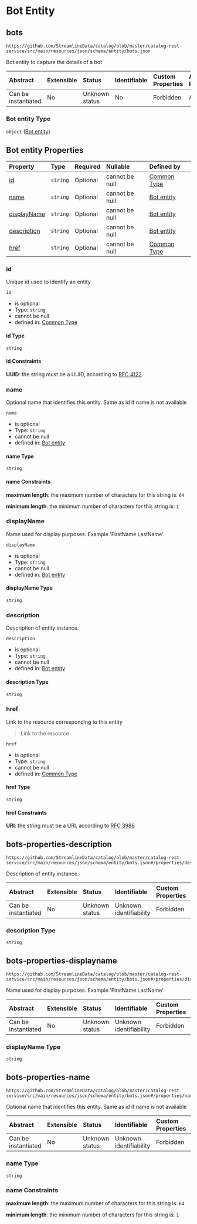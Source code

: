 # Bot Entity

## bots

```text
https://github.com/StreamlineData/catalog/blob/master/catalog-rest-service/src/main/resources/json/schema/entity/bots.json
```

Bot entity to capture the details of a bot

| Abstract | Extensible | Status | Identifiable | Custom Properties | Additional Properties | Access Restrictions | Defined In |
| :--- | :--- | :--- | :--- | :--- | :--- | :--- | :--- |
| Can be instantiated | No | Unknown status | No | Forbidden | Allowed | none | [bots.json](https://github.com/StreamlineData/catalog/tree/7a2138a90f4fb063ef6d4f8cac3a2668f1dcf67b/docs/api/schemas/https:/github.com/StreamlineData/catalog/blob/master/catalog-rest-service/src/main/resources/json/schema/entity/bots.json) |

### Bot entity Type

`object` \([Bot entity](bots.md)\)

## Bot entity Properties

| Property | Type | Required | Nullable | Defined by |
| :--- | :--- | :--- | :--- | :--- |
| [id](bots.md#id) | `string` | Optional | cannot be null | [Common Type](../types/common.md#common-definitions-uuid) |
| [name](bots.md#name) | `string` | Optional | cannot be null | [Bot entity](bots.md#bots-properties-name) |
| [displayName](bots.md#displayname) | `string` | Optional | cannot be null | [Bot entity](bots.md#bots-properties-displayname) |
| [description](bots.md#description) | `string` | Optional | cannot be null | [Bot entity](bots.md#bots-properties-description) |
| [href](bots.md#href) | `string` | Optional | cannot be null | [Common Type](../types/common.md#common-definitions-href) |

### id

Unique id used to identify an entity

`id`

* is optional
* Type: `string`
* cannot be null
* defined in: [Common Type](../types/common.md#common-definitions-uuid)

#### id Type

`string`

#### id Constraints

**UUID**: the string must be a UUID, according to [RFC 4122](https://tools.ietf.org/html/rfc4122)

### name

Optional name that identifies this entity. Same as id if name is not available

`name`

* is optional
* Type: `string`
* cannot be null
* defined in: [Bot entity](bots.md#bots-properties-name)

#### name Type

`string`

#### name Constraints

**maximum length**: the maximum number of characters for this string is: `64`

**minimum length**: the minimum number of characters for this string is: `1`

### displayName

Name used for display purposes. Example 'FirstName LastName'

`displayName`

* is optional
* Type: `string`
* cannot be null
* defined in: [Bot entity](bots.md#bots-properties-displayname)

#### displayName Type

`string`

### description

Description of entity instance.

`description`

* is optional
* Type: `string`
* cannot be null
* defined in: [Bot entity](bots.md#bots-properties-description)

#### description Type

`string`

### href

Link to the resource corresponding to this entity

> Link to the resource

`href`

* is optional
* Type: `string`
* cannot be null
* defined in: [Common Type](../types/common.md#common-definitions-href)

#### href Type

`string`

#### href Constraints

**URI**: the string must be a URI, according to [RFC 3986](https://tools.ietf.org/html/rfc3986)

## bots-properties-description

```text
https://github.com/StreamlineData/catalog/blob/master/catalog-rest-service/src/main/resources/json/schema/entity/bots.json#/properties/description
```

Description of entity instance.

| Abstract | Extensible | Status | Identifiable | Custom Properties | Additional Properties | Access Restrictions | Defined In |
| :--- | :--- | :--- | :--- | :--- | :--- | :--- | :--- |
| Can be instantiated | No | Unknown status | Unknown identifiability | Forbidden | Allowed | none | [bots.json\*](https://github.com/StreamlineData/catalog/tree/7a2138a90f4fb063ef6d4f8cac3a2668f1dcf67b/docs/api/schemas/https:/github.com/StreamlineData/catalog/blob/master/catalog-rest-service/src/main/resources/json/schema/entity/bots.json) |

### description Type

`string`

## bots-properties-displayname

```text
https://github.com/StreamlineData/catalog/blob/master/catalog-rest-service/src/main/resources/json/schema/entity/bots.json#/properties/displayName
```

Name used for display purposes. Example 'FirstName LastName'

| Abstract | Extensible | Status | Identifiable | Custom Properties | Additional Properties | Access Restrictions | Defined In |
| :--- | :--- | :--- | :--- | :--- | :--- | :--- | :--- |
| Can be instantiated | No | Unknown status | Unknown identifiability | Forbidden | Allowed | none | [bots.json\*](https://github.com/StreamlineData/catalog/tree/7a2138a90f4fb063ef6d4f8cac3a2668f1dcf67b/docs/api/schemas/https:/github.com/StreamlineData/catalog/blob/master/catalog-rest-service/src/main/resources/json/schema/entity/bots.json) |

### displayName Type

`string`

## bots-properties-name

```text
https://github.com/StreamlineData/catalog/blob/master/catalog-rest-service/src/main/resources/json/schema/entity/bots.json#/properties/name
```

Optional name that identifies this entity. Same as id if name is not available

| Abstract | Extensible | Status | Identifiable | Custom Properties | Additional Properties | Access Restrictions | Defined In |
| :--- | :--- | :--- | :--- | :--- | :--- | :--- | :--- |
| Can be instantiated | No | Unknown status | Unknown identifiability | Forbidden | Allowed | none | [bots.json\*](https://github.com/StreamlineData/catalog/tree/7a2138a90f4fb063ef6d4f8cac3a2668f1dcf67b/docs/api/schemas/https:/github.com/StreamlineData/catalog/blob/master/catalog-rest-service/src/main/resources/json/schema/entity/bots.json) |

### name Type

`string`

### name Constraints

**maximum length**: the maximum number of characters for this string is: `64`

**minimum length**: the minimum number of characters for this string is: `1`

